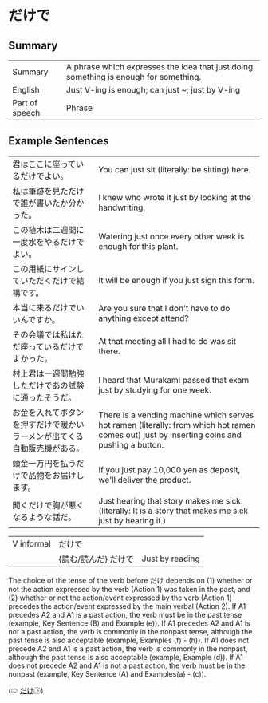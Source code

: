 # だけで

## Summary

<table><tr>   <td>Summary</td>   <td>A phrase which expresses the idea that just doing something is enough for something.</td></tr><tr>   <td>English</td>   <td>Just V-ing is enough; can just ~; just by V-ing</td></tr><tr>   <td>Part of speech</td>   <td>Phrase</td></tr></table>

## Example Sentences

<table><tr>   <td>君はここに座っているだけでよい。</td>   <td>You can just sit (literally: be sitting) here.</td></tr><tr>   <td>私は筆跡を見ただけで誰が書いたか分かった。</td>   <td>I knew who wrote it just by looking at the handwriting.</td></tr><tr>   <td>この植木は二週間に一度水をやるだけでよい。</td>   <td>Watering just once every other week is enough for this plant.</td></tr><tr>   <td>この用紙にサインしていただくだけで結構です。</td>   <td>It will be enough if you just sign this form.</td></tr><tr>   <td>本当に来るだけでいいんですか。</td>   <td>Are you sure that I don't have to do anything except attend?</td></tr><tr>   <td>その会議では私はただ座っているだけでよかった。</td>   <td>At that meeting all I had to do was sit there.</td></tr><tr>   <td>村上君は一週間勉強しただけであの試験に通ったそうだ。</td>   <td>I heard that Murakami passed that exam just by studying for one week.</td></tr><tr>   <td>お金を入れてボタンを押すだけで暖かいラーメンが出てくる自動販売機がある。</td>   <td>There is a vending machine which serves hot ramen (literally: from which hot ramen comes out) just by inserting coins and pushing a button.</td></tr><tr>   <td>頭金一万円を払うだけで品物をお届けします。</td>   <td>If you just pay 10,000 yen as deposit, we'll deliver the product.</td></tr><tr>   <td>聞くだけで胸が悪くなるような話だ。</td>   <td>Just hearing that story makes me sick. (literally: It is a story that makes me sick just by hearing it.)</td></tr></table>

<table class="table"> <tbody><tr class="tr head"> <td class="td"><span class="bold"><span>V informal</span></span></td> <td class="td"><span class="concept">だけで</span> </td> <td class="td"><span>&nbsp;</span></td> </tr> <tr class="tr"> <td class="td"><span>&nbsp;</span></td> <td class="td"><span>{読む/読んだ} <span class="concept">だけで</span></span></td> <td class="td"><span>Just by reading</span></td> </tr> </tbody></table>

<p>The choice of the tense of the verb before <span class="cloze">だけ</span> depends on (1) whether or not the action expressed by the verb (Action 1) was taken in the past, and (2) whether or not the action/event expressed by the verb (Action 1) precedes the action/event expressed by the main verbal (Action 2). If A1 precedes A2 and A1 is a past action, the verb must be in the past tense (example, Key Sentence (B) and Example (e)). If A1 precedes A2 and A1 is not a past action, the verb is commonly in the nonpast tense, although the past tense is also acceptable (example, Examples (f) - (h)). If A1 does not precede A2 and A1 is a past action, the verb is commonly in the nonpast, although the past tense is also acceptable (example, Example (d)). If A1 does not precede A2 and A1 is not a past action, the verb must be in the nonpast (example, Key Sentence (A) and Examples(a) - (c)).</p>  <p>(⇨ <a href="http://bunpou.neocities.org/基本basic.html#㊦ だけ">だけ</a>㊦)</p>

